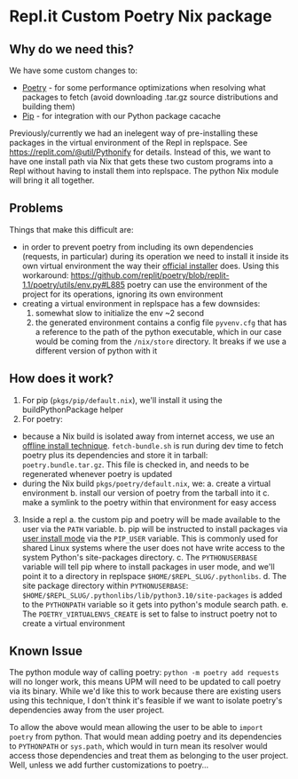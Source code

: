 # Repl.it Custom Poetry Nix package

## Why do we need this?

We have some custom changes to:

* [Poetry](https://github.com/replit/poetry) - for some performance optimizations when
resolving what packages to fetch (avoid downloading .tar.gz source distributions and building them)
* [Pip](https://github.com/replit/pip) - for integration with our Python package cacache

Previously/currently we had an inelegent way of pre-installing these packages in the virtual environment
of the Repl in replspace. See https://replit.com/@util/Pythonify for details. Instead of this, we want to have one install path via Nix that gets these two custom programs into a Repl without
having to install them into replspace. The python Nix module will bring it all together.

## Problems

Things that make this difficult are:

* in order to prevent poetry from including its own dependencies (requests, in particular) during its operation
we need to install it inside its own virtual environment the way their [official installer](https://python-poetry.org/docs/#installing-with-the-official-installer) does. Using this workaround: https://github.com/replit/poetry/blob/replit-1.1/poetry/utils/env.py#L885 poetry can use the environment of the project for its operations, ignoring its own environment
* creating a virtual environment in replspace has a few downsides:
  1. somewhat slow to initialize the env ~2 second
  2. the generated environment contains a config file `pyvenv.cfg` that has a reference to the path of the
    python executable, which in our case would be coming from the `/nix/store` directory. It breaks if we use
    a different version of python with it

## How does it work?

1. For pip (`pkgs/pip/default.nix`), we'll install it using the buildPythonPackage helper
2. For poetry:
  * because a Nix build is isolated away from internet access, we use an [offline install
   technique](https://stackoverflow.com/a/36730026). `fetch-bundle.sh` is run during dev time
    to fetch poetry plus its
    dependencies and store it in tarball: `poetry.bundle.tar.gz`. This file is checked in, and needs to be
    regenerated whenever poetry is updated
  * during the Nix build `pkgs/poetry/default.nix`, we:
    a. create a virtual environment
    b. install our version of poetry from the tarball into it
    c. make a symlink to the poetry within that environment for easy access
3. Inside a repl
  a. the custom pip and poetry will be made available to the user via the `PATH` variable.
  b. pip will be instructed to install packages via 
[user install mode](https://pip.pypa.io/en/stable/user_guide/#user-installs) via the `PIP_USER` variable. This is commonly used for shared Linux systems where the user does not have write access
to the system Python's site-packages directory.
  c. The `PYTHONUSERBASE` variable will tell pip where to install packages
in user mode, and we'll point it to a directory in replspace `$HOME/$REPL_SLUG/.pythonlibs`.
  d. The site package directory
within `PYTHONUSERBASE`: `$HOME/$REPL_SLUG/.pythonlibs/lib/python3.10/site-packages` is added to the `PYTHONPATH`
variable so it gets into python's module search path.
  e. The `POETRY_VIRTUALENVS_CREATE` is set to false to instruct poetry not to create a virtual environment

## Known Issue

The python module way of calling poetry: `python -m poetry add requests` will no longer work, this means
UPM will need to be updated to call poetry via its binary. While we'd like this to work because there are
existing users using this technique, I don't think it's feasible if we want to isolate poetry's dependencies
away from the user project.

To allow the above would mean allowing the user to be able to `import poetry` from python. That would mean
adding poetry and its dependencies to `PYTHONPATH` or `sys.path`, which would in turn mean its resolver
would access those dependencies and treat them as belonging to the user project. Well, unless we add
further customizations to poetry...
